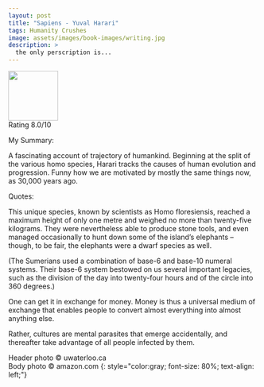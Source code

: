 ```yaml
---
layout: post
title: "Sapiens - Yuval Harari"
tags: Humanity Crushes 
image: assets/images/book-images/writing.jpg
description: >
  the only perscription is...
---
```

<img src="https://images-na.ssl-images-amazon.com/images/I/51xwPegEzlL._SX333_BO1,204,203,200_.jpg" width="100">
<br>
Rating 8.0/10

My Summary:

A fascinating account of trajectory of humankind. Beginning at the split of the various homo species, Harari tracks the causes of human evolution and progression. Funny how we are motivated by mostly the same things now, as 30,000 years ago.

Quotes:

This unique species, known by scientists as Homo floresiensis, reached a maximum height of only one metre and weighed no more than twenty-five kilograms. They were nevertheless able to produce stone tools, and even managed occasionally to hunt down some of the island’s elephants – though, to be fair, the elephants were a dwarf species as well.

(The Sumerians used a combination of base-6 and base-10 numeral systems. Their base-6 system bestowed on us several important legacies, such as the division of the day into twenty-four hours and of the circle into 360 degrees.)

One can get it in exchange for money. Money is thus a universal medium of exchange that enables people to convert almost everything into almost anything else.

Rather, cultures are mental parasites that emerge accidentally, and thereafter take advantage of all people infected by them.

Header photo &copy; uwaterloo.ca<br>
Body photo &copy; amazon.com
{: style="color:gray; font-size: 80%; text-align: left;"}